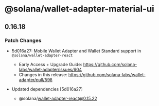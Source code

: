 # @solana/wallet-adapter-material-ui

## 0.16.18

### Patch Changes

-   5d016a27: Mobile Wallet Adapter and Wallet Standard support in `@solana/wallet-adapter-react`

    -   Early Access + Upgrade Guide: https://github.com/solana-labs/wallet-adapter/issues/604
    -   Changes in this release: https://github.com/solana-labs/wallet-adapter/pull/598

-   Updated dependencies [5d016a27]
    -   @solana/wallet-adapter-react@0.15.22
